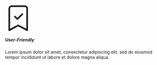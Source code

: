 <svg viewBox="0 0 16 16" width="1em" height="1em" focusable="false" role="img" aria-label="bookmark check" xmlns="http://www.w3.org/2000/svg" fill="currentColor" class="bi-bookmark-check b-icon bi" style="font-size: 600%;"><g><path fill-rule="evenodd" d="M10.854 5.146a.5.5 0 0 1 0 .708l-3 3a.5.5 0 0 1-.708 0l-1.5-1.5a.5.5 0 1 1 .708-.708L7.5 7.793l2.646-2.647a.5.5 0 0 1 .708 0z"></path><path d="M2 2a2 2 0 0 1 2-2h8a2 2 0 0 1 2 2v13.5a.5.5 0 0 1-.777.416L8 13.101l-5.223 2.815A.5.5 0 0 1 2 15.5V2zm2-1a1 1 0 0 0-1 1v12.566l4.723-2.482a.5.5 0 0 1 .554 0L13 14.566V2a1 1 0 0 0-1-1H4z"></path></g></svg>

##### User-Friendly

Lorem ipsum dolor sit amet, consectetur adipiscing elit, sed do eiusmod tempor incididunt ut labore et dolore magna aliqua.